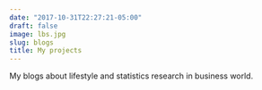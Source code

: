 ```yaml
---
date: "2017-10-31T22:27:21-05:00"
draft: false
image: lbs.jpg
slug: blogs
title: My projects
---
```


My blogs about lifestyle and statistics research in business world.